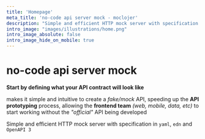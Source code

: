 ```yaml
---
title: 'Homepage'
meta_title: 'no-code api server mock - moclojer'
description: "Simple and efficient HTTP mock server with specification in yaml, edn or OpenAPI 3"
intro_image: "images/illustrations/home.png"
intro_image_absolute: false
intro_image_hide_on_mobile: true
---
```


# no-code api server mock

**Start by defining what your API contract will look like**

makes it simple and intuitive to create a _fake/mock_ API, speeding up the **API prototyping** process, allowing the **frontend team** _(web, mobile, data, etc)_ to start working without the _"official"_ API being developed

Simple and efficient HTTP mock server with specification in `yaml`, `edn` and `OpenAPI 3`
